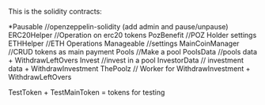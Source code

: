 This is the solidity contracts:

*Pausable //openzeppelin-solidity (add admin and pause/unpause)
ERC20Helper //Operation on erc20 tokens
PozBenefit //POZ Holder settings
ETHHelper //ETH Operations
Manageable //settings
MainCoinManager //CRUD tokens as main payment
Pools //Make a pool
PoolsData //pools data + WithdrawLeftOvers
Invest //invest in a pool
InvestorData // investment data + WithdrawInvestment
ThePoolz // Worker for WithdrawInvestment + WithdrawLeftOvers

TestToken + TestMainToken = tokens for testing 
